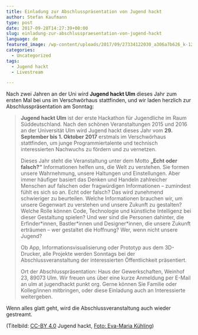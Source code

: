 ```yaml
---
title: Einladung zur Abschlusspräsentation von Jugend hackt
author: Stefan Kaufmann
type: post
date: 2017-09-28T14:27:39+00:00
slug: einladung-zur-abschlusspraesentation-von-jugend-hackt
language: de
featured_image: /wp-content/uploads/2017/09/27334122030_a306a7b626_k-1200x385.jpg
categories:
  - Uncategorized
tags:
  - Jugend hackt
  - Livestream

---
```

Nach zwei Jahren an der Uni wird **Jugend hackt Ulm** dieses Jahr zum ersten Mal bei uns im Verschwörhaus stattfinden, und wir laden herzlich zur Abschlusspräsentation am Sonntag:

> **Jugend hackt Ulm** ist der erste Hackathon für Jugendliche im Raum Süddeutschland. Nach den schönen Veranstaltungen 2015 und 2016 an der Universität Ulm wird Jugend hackt dieses Jahr vom **29. September bis 1. Oktober 2017** erstmals im Verschwörhaus stattfinden, um junge Programmiertalente und technisch interessierten Nachwuchs zu fördern und zu vernetzen.
> 
> Dieses Jahr steht die Veranstaltung unter dem Motto **„Echt oder falsch?“** Informationen helfen uns, die Welt zu verstehen. Sie formen unsere Wahrnehmung, unsere Haltungen und Einstellungen. Aber immer häufiger basiert das Denken und Handeln zahlreicher Menschen auf falschen oder fragwürdigen Informationen &#8211; zumindest fühlt es sich so an. Echt oder falsch? Das wird zunehmend schwieriger zu beurteilen. Welche Informationen brauchen wir, um unsere Gegenwart zu verstehen und unsere Zukunft zu gestalten? Welche Rolle können Code, Technologie und künstliche Intelligenz bei dieser Gestaltung spielen? Und wer sind die Personen dahinter, die Erfinder\*innen, Bastler\*innen und Designer*innen, die unsere Zukunft erträumen &#8211; wer gestaltet die Hoffnung? Wer, wenn nicht unsere Jugend?
> 
> Ob App, Informationsvisualisierung oder Prototyp aus dem 3D-Drucker, alle Projekte werden Sonntags bei der Abschlussveranstaltung der interessierten Öffentlichkeit präsentiert.
> 
> Ort der Abschlusspräsentation: Haus der Gewerkschaften, Weinhof 23, 89073 Ulm. Wir freuen uns über eine kurze Anmeldung per E-Mail an ulm at jugendhackt punkt org. Gerne können Sie Familie oder Kolleg/innen mitbringen, oder diese Einladung auch an Interessierte weitergeben.

Wenn alles glatt geht, wird die Abschlussveranstaltung auch wieder gestreamt.

(Titelbild: [CC-BY 4.0][1] Jugend hackt, [Foto: Eva-Maria Kühling][2])

 [1]: https://creativecommons.org/licenses/by/4.0/
 [2]: https://www.flickr.com/photos/okfde/27334122030/in/album-72157666993658143/
